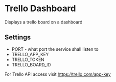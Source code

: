 # Trello Dashboard

Displays a trello board on a dashboard

## Settings

* PORT - what port the service shall listen to
* TRELLO_APP_KEY
* TRELLO_TOKEN
* TRELLO_BOARD_ID

For Trello API access visit https://trello.com/app-key 

